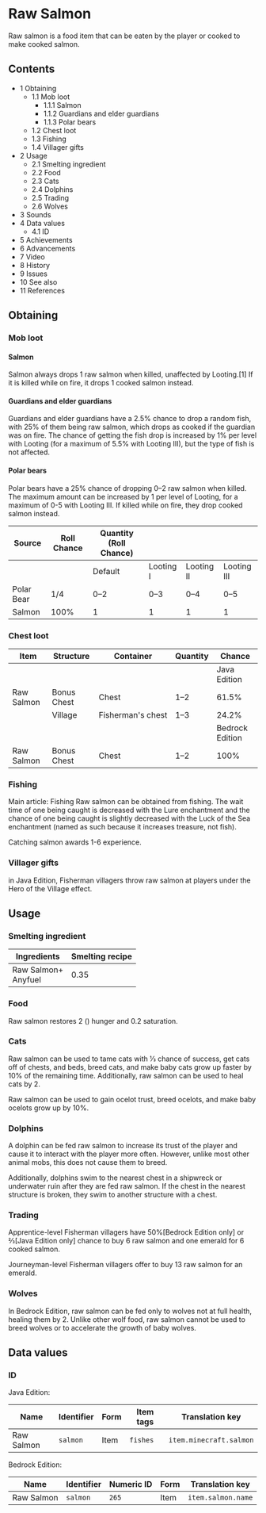 # Raw Salmon
Raw salmon is a food item that can be eaten by the player or cooked to make cooked salmon.

## Contents
- 1 Obtaining
	- 1.1 Mob loot
		- 1.1.1 Salmon
		- 1.1.2 Guardians and elder guardians
		- 1.1.3 Polar bears
	- 1.2 Chest loot
	- 1.3 Fishing
	- 1.4 Villager gifts
- 2 Usage
	- 2.1 Smelting ingredient
	- 2.2 Food
	- 2.3 Cats
	- 2.4 Dolphins
	- 2.5 Trading
	- 2.6 Wolves
- 3 Sounds
- 4 Data values
	- 4.1 ID
- 5 Achievements
- 6 Advancements
- 7 Video
- 8 History
- 9 Issues
- 10 See also
- 11 References

## Obtaining
### Mob loot
#### Salmon
Salmon always drops 1 raw salmon when killed, unaffected by Looting.[1] If it is killed while on fire, it drops 1 cooked salmon instead.

#### Guardians and elder guardians
Guardians and elder guardians have a 2.5% chance to drop a random fish, with 25% of them being raw salmon, which drops as cooked if the guardian was on fire. The chance of getting the fish drop is increased by 1% per level with Looting (for a maximum of 5.5% with Looting III), but the type of fish is not affected.

#### Polar bears
Polar bears have a 25% chance of dropping 0–2 raw salmon when killed. The maximum amount can be increased by 1 per level of Looting, for a maximum of 0-5 with Looting III. If killed while on fire, they drop cooked salmon instead.

| Source     | Roll Chance | Quantity (Roll Chance) |           |            |             |
|------------|-------------|------------------------|-----------|------------|-------------|
|            |             | Default                | Looting I | Looting II | Looting III |
| Polar Bear | 1/4         | 0–2                    | 0–3       | 0–4        | 0–5         |
| Salmon     | 100%        | 1                      | 1         | 1          | 1           |

### Chest loot
| Item       | Structure   | Container         | Quantity | Chance          |
|------------|-------------|-------------------|----------|-----------------|
|            |             |                   |          | Java Edition    |
| Raw Salmon | Bonus Chest | Chest             | 1–2      | 61.5%           |
|            | Village     | Fisherman's chest | 1–3      | 24.2%           |
|            |             |                   |          | Bedrock Edition |
| Raw Salmon | Bonus Chest | Chest             | 1–2      | 100%            |

### Fishing
Main article: Fishing
Raw salmon can be obtained from fishing. The wait time of one being caught is decreased with the Lure enchantment and the chance of one being caught is slightly decreased with the Luck of the Sea enchantment (named as such because it increases treasure, not fish).

Catching salmon awards 1-6 experience.

### Villager gifts
in Java Edition, Fisherman villagers throw raw salmon at players under the Hero of the Village effect.

## Usage
### Smelting ingredient
| Ingredients             | Smelting recipe |
|-------------------------|-----------------|
| Raw Salmon+<br/>Anyfuel | 0.35            |

### Food
Raw salmon restores 2 () hunger and 0.2 saturation.

### Cats
Raw salmon can be used to tame cats with 1⁄3 chance of success, get cats off of chests, and beds, breed cats, and make baby cats grow up faster by 10% of the remaining time. Additionally, raw salmon can be used to heal cats by 2.

Raw salmon can be used to gain ocelot trust, breed ocelots, and make baby ocelots grow up by 10%.

### Dolphins
A dolphin can be fed raw salmon to increase its trust of the player and cause it to interact with the player more often. However, unlike most other animal mobs, this does not cause them to breed.

Additionally, dolphins swim to the nearest chest in a shipwreck or underwater ruin after they are fed raw salmon. If the chest in the nearest structure is broken, they swim to another structure with a chest.

### Trading
Apprentice-level Fisherman villagers have 50%‌[Bedrock Edition  only] or 2⁄3‌[Java Edition  only] chance to buy 6 raw salmon and one emerald for 6 cooked salmon.

Journeyman-level Fisherman villagers offer to buy 13 raw salmon for an emerald.

### Wolves
In Bedrock Edition, raw salmon can be fed only to wolves not at full health, healing them by 2. Unlike other wolf food, raw salmon cannot be used to breed wolves or to accelerate the growth of baby wolves.

## Data values
### ID
Java Edition:

| Name       | Identifier | Form | Item tags | Translation key         |
|------------|------------|------|-----------|-------------------------|
| Raw Salmon | `salmon`   | Item | `fishes`  | `item.minecraft.salmon` |

Bedrock Edition:

| Name       | Identifier | Numeric ID | Form | Translation key    |
|------------|------------|------------|------|--------------------|
| Raw Salmon | `salmon`   | `265`      | Item | `item.salmon.name` |

